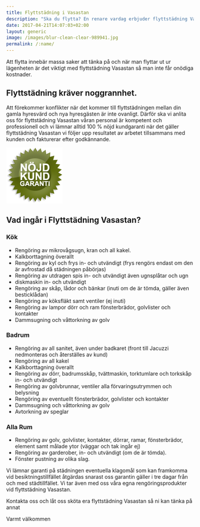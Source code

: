 ```yaml
---
title: Flyttstädning i Vasastan
description: "Ska du flytta? En renare vardag erbjuder flyttstädning Vasastan."
date: 2017-04-21T14:07:03+02:00
layout: generic
image: /images/blur-clean-clear-989941.jpg
permalink: /:name/
---
```

Att flytta innebär massa saker att tänka på och när man flyttar ut ur lägenheten är det viktigt med flyttstädning Vasastan så man inte får onödiga kostnader.

## Flyttstädning kräver noggrannhet.

Att förekommer konflikter när det kommer till flyttstädningen mellan din gamla hyresvärd och nya hyresgästen är inte ovanligt. Därför ska vi anlita oss för flyttstädning Vasastan våran personal är kompetent och professionell och vi lämnar alltid 100 % nöjd kundgaranti när det gäller flyttstädning Vasastan vi följer upp resultatet av arbetet tillsammans med kunden och fakturerar efter godkännande.

[![alt text](/images/ikon/nojdkund.png "Nöjd Kund Garanti")](https://enrenarevardag.se/pris/)  

## Vad ingår i Flyttstädning Vasastan?

### Kök
- Rengöring av mikrovågsugn, kran och all kakel.
- Kalkborttagning överallt
- Rengöring av kyl och frys in- och utvändigt (frys rengörs endast om den är avfrostad då städningen påbörjas)
- Rengöring av utdragen spis in- och utvändigt även ugnsplåtar och ugn
- diskmaskin in- och utvändigt
- Rengöring av skåp, lådor och bänkar (inuti om de är tömda, gäller även besticklådan)
- Rengöring av köksfläkt samt ventiler (ej inuti)
- Rengöring av lampor dörr och ram fönsterbrädor, golvlister och kontakter
- Dammsugning och våttorkning av golv

### Badrum
- Rengöring av all sanitet, även under badkaret (front till Jacuzzi nedmonteras och återställes av kund)
- Rengöring av all kakel
- Kalkborttagning överallt
- Rengöring av dörr, badrumsskåp, tvättmaskin, torktumlare och torkskåp in- och utvändigt
- Rengöring av golvbrunnar, ventiler alla förvaringsutrymmen och belysning
- Rengöring av eventuellt fönsterbrädor, golvlister och kontakter
- Dammsugning och våttorkning av golv
- Avtorkning av speglar

### Alla Rum
- Rengöring av golv, golvlister, kontakter, dörrar, ramar, fönsterbrädor, element samt målade ytor (väggar och tak ingår ej)
- Rengöring av garderober, in- och utvändigt (om de är tömda).
- Fönster pustning av olika slag.

Vi lämnar garanti på städningen eventuella klagomål som kan framkomma vid besiktningstillfället åtgärdas snarast oss garantin gäller i tre dagar från och med städtillfället. Vi tar även med oss våra egna rengöringsprodukter vid flyttstädning Vasastan.

Kontakta oss och låt oss sköta era flyttstädning Vasastan så ni kan tänka på annat

Varmt välkommen
